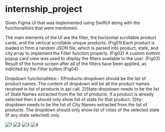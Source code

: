 # internship_project

Given Figma UI that was implemented using SwiftUI along with the functionalities that were mentioned.

The main elements of the UI are the filter, the horizontal scrollable product cards, and the vertical scrollable unique products. (Fig01)
Each product is loaded in from a random JSON file, which is parsed into product, state, and city array to implement the Filter function properly. (Fig02)
A custom bottom popup card view was used to display the filters available to the user. (Fig03)
Result of the home screen after all of the filters have been applied, as indicited by the Filter button.(Fig04)

Dropdown functionalities:-
1)Products-dropdown should be the list of product names. The content of dropdown will be all the product names received in list of products in api call.
2)State-dropdown needs to be the list of State Names extracted from the list of products. If a product is already selected then it should only show list of state for that product.
3)ity-dropdown needs to be the list of City Names extracted from the list of products. The dropdown should only show list of cities of the selected state (If any state selected) only.

![1](https://user-images.githubusercontent.com/99381187/153338985-5d180a2d-952e-4990-8a76-ab795967379c.png)
![2](https://user-images.githubusercontent.com/99381187/153339004-8a5a41eb-ac63-4ed3-a98c-472512f02c66.png)
![3](https://user-images.githubusercontent.com/99381187/153339008-a6d8e93b-963c-456f-b711-2f4ee0bbfa1a.png)
![4](https://user-images.githubusercontent.com/99381187/153339012-ad837b78-cefe-4b92-b5f6-73e6e27d26d1.png)
